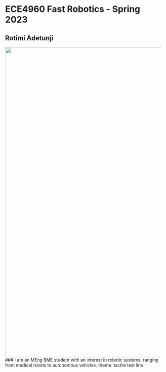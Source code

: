 # ECE4960 Fast Robotics - Spring 2023
## Rotimi Adetunji 
<img src = "Headshot2022.jpg" width = "1000">
### I am an MEng BME student with an interest in robotic systems, ranging from medical robots to autonomous vehicles. 
theme: tactile
test line
